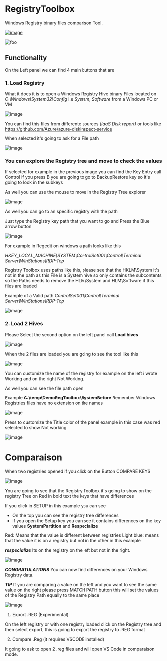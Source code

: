 # RegistryToolbox
Windows Registry binary files comparison Tool.

[![image](https://user-images.githubusercontent.com/8367687/216160596-b89e711c-f493-40b8-af74-7c069a787304.png)](https://github.com/vivesg/RegistryToolbox/releases/download/v1.3.0/RegistryToolbox.exe)


![foo](https://user-images.githubusercontent.com/8367687/115762728-02428080-a361-11eb-9f59-b583e7581531.png)


## Functionality

On the Left panel we can find 4 main buttons that are 

### 1. Load Registry

What it does it is to open a Windows Registry Hive binary
Files located on  *C:\Windows\System32\Config*
i.e  *System*, *Software* from a Windows PC or VM

![image](https://user-images.githubusercontent.com/8367687/140194670-20f095da-1050-4cfb-ad87-ea8823cb0319.png)

You can find this files from differente sources *(IaaS Disk report)*
or tools like https://github.com/Azure/azure-diskinspect-service

When selected it's going to ask for a File path

![image](https://user-images.githubusercontent.com/8367687/140195431-52f4ef61-a4f2-45b8-ba4d-fbfb61c688ec.png)

### You can explore the Registry tree and move to check the values 

If selected for example in the previous image you can find the Key Entry call Control if you press B you are going to go to BackupRestore key so it's going to look in the subkeys

As well you can use the mouse to move in the Registry Tree explorer

![image](https://user-images.githubusercontent.com/8367687/140195906-cbf3d9e2-7f7c-47db-86b9-797585322d34.png)

As well you can go to an specific registry with the path 

Just type the Registry key path that you want to go and Press the Blue arrow button

![image](https://user-images.githubusercontent.com/8367687/140196988-05cb2c34-ec38-4a9f-aec8-a1790c143dac.png)

For example in Regedit on windows a path looks like this

*HKEY_LOCAL_MACHINE\SYSTEM\ControlSet001\Control\Terminal Server\WinStations\RDP-Tcp*

Registry Toolbox uses paths like this, please see that the HKLM\System it's not in the path as this File is a System hive so only contains the subcontents so the Paths needs to remove the HLM\System and HLM\Software if this files are loaded

Example of a Valid path 
*ControlSet001\Control\Terminal Server\WinStations\RDP-Tcp*



![image](https://user-images.githubusercontent.com/8367687/140196858-a9fe34c3-ea5e-4f6b-b546-9b2b7e5a23eb.png)


### 2. Load 2 Hives

Please Select the second option on the left panel call **Load hives**

![image](https://user-images.githubusercontent.com/8367687/140197647-e42a934f-e96e-4e74-b252-57ebb5f4926d.png)


When the 2 files are loaded you are going to see the tool like this

![image](https://user-images.githubusercontent.com/8367687/140198106-a2dad93a-ef3a-47af-96de-3698dba6c22c.png)


You can customize the name of the registry for example on the left i wrote Working and on the right Not Working. 

As well you can see the file path open 

Example **C:\temp\DemoRegToolbox\SystemBefore** 
Remember Windows Registries files have no extension on the names


![image](https://user-images.githubusercontent.com/8367687/140198243-ca41e9ac-6e38-4ce3-b23d-a337ca4886ec.png)


Press to customize the Title color of the panel example in this case was red selected to show Not working

![image](https://user-images.githubusercontent.com/8367687/140198395-21f098cd-4154-492b-b21a-2838212563b4.png)


# Comparaison
When two registries opened if you click on the Button 
COMPARE KEYS

![image](https://user-images.githubusercontent.com/8367687/140209655-44919f5d-9698-4bae-9e4b-66f341100689.png)


You are going to see that the Registry Toolbox it's going to show on the registry Tree on Red in bold text the keys that have differences

If you click in SETUP in this example you can see

- On the top you can see the registry tree differences
- If you open the Setup key you can see it contains differences on the key values **SystemPartition** and **Respecialize**

Red: Means that the value is different between registries
Light blue: means that the value it is on a registry but not in the other in this example 

***respecialize*** Its on the registry on the left but not in the right.

![image](https://user-images.githubusercontent.com/8367687/140205540-6fe22ff8-6828-485c-967f-8189e3ab1723.png)

***CONGRATULATIONS***
You can now find differences on your Windows Registry data.

***TIP***
If you are comparing a value on the left and you want to see the same value on the right please press 
MATCH PATH button this will set the values of the Registry Path equally to the same place


![image](https://user-images.githubusercontent.com/8367687/140209995-f048fb47-9841-4db9-9f5f-aa2bb0a038a5.png)




1. Export .REG (Experimental)

On the left registry or with one registry loaded click on the Registry tree and then select export, this is going to export the registry to .REG format

2. Compare .Reg (it requires VSCODE installed)
   
It going to ask to open 2 .reg files and will open VS Code in comparaison mode.
